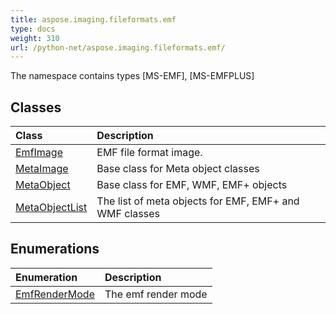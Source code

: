 ```yaml
---
title: aspose.imaging.fileformats.emf
type: docs
weight: 310
url: /python-net/aspose.imaging.fileformats.emf/
---
```



The namespace contains types [MS-EMF], [MS-EMFPLUS]

## **Classes**
|**Class**|**Description**|
| :- | :- |
|[EmfImage](/imaging/python-net/aspose.imaging.fileformats.emf/emfimage/)|EMF file format image.|
|[MetaImage](/imaging/python-net/aspose.imaging.fileformats.emf/metaimage/)|Base class for Meta object classes|
|[MetaObject](/imaging/python-net/aspose.imaging.fileformats.emf/metaobject/)|Base class for  EMF, WMF, EMF+ objects|
|[MetaObjectList](/imaging/python-net/aspose.imaging.fileformats.emf/metaobjectlist/)|The list of meta objects for EMF, EMF+ and WMF classes|
## **Enumerations**
|**Enumeration**|**Description**|
| :- | :- |
|[EmfRenderMode](/imaging/python-net/aspose.imaging.fileformats.emf/emfrendermode/)|The emf render mode|
